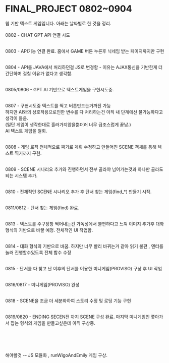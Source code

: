# FINAL_PROJECT 0802~0904
  웹 기반 텍스트 게임입니다. 아래는 날짜별로 한 것을 정리.<br><br>
  0802 - CHAT GPT API 연결 시도<br><br>
  
  0803 - API기능 연결 완료. 홈에서 GAME 버튼 누른후 닉네임 받는 페이지까지만 구현<br><br>
  
  0804 - API를 JAVA에서 처리하던걸 JS로 변경함 - 이유는 AJAX통신을 기반한게 더 간단하며 걸칠 이유가 없다고 생각함.<br><br>
  
  0805/0806 - GPT AI 기반으로 텍스트게임을 구현시도중.<br><br>
  
  0807 - 구현시도중 텍스트를 찍고 버튼만드는거까진 가능 <br>
         하지만 AI와의 상호작용으로인한 변수를 다 처리하는건 아직 내 단계에선 불가능하다고 생각이 들음.<br>
         (일단 게임이 생각한대로 흘러가지않을뿐더러 너무 급조스럽게 끝남.)<br>
         AI 텍스트 게임을 철회.<br><br>
         
  0808 - 게임 로직 전체적으로 짜기로 계획 수정하고 만들어진 SCENE 객체를 통해 텍스트 찍기까지 구현.<br><br>
  
  0809 - SCENE 시나리오 추가와 진행하면서 전부 골라야 넘어가는것과 하나만 골라도 되는 시스템 추가.<br><br>
  
  0810 - 전체적인 SCENE 시나리오 추가 후 단서 찾는 게임(find_*) 만들기 시작.<br><br>
  
  0811/0812 - 단서 찾는 게임(find) 완료.<br><br>
  
  0813 - 텍스트를 주구장창 찍어내는건 가독성에서 불편하다고 느껴 이미지 추가후 대화 형식의 기반으로 바꿀 예정. 전체적인 UI 작업함.<br><br>
  
  0814 - 대화 형식의 기반으로 바꿈. 하지만 너무 빨리 바뀌는거 같아 읽기 불편 , 엔터를 눌러 진행할수있도록 전체 함수 수정<br><br>
  
  0815 - 단서를 다 찾고 난 이후의 단서를 이용한 미니게임(PROVISO) 구상 후 UI 작업<br><br>
  
  0816/0817 - 미니게임(PROVISO) 완성<br><br>
  
  0818 - SCENE을 조금 더 세분화하여 스토리 수정 및 로딩 기능 구현<br><br>
  
  0819/0820 - ENDING SECEN전 까지 SCENE 구성 완료. 마지막 미니게임인 쫓아가서 잡는 형식의 게임을 만들고싶은데 아직 구상중.<br><br>
  
  <br><br><br>
  해야할것 -- JS 모듈화 , runWigoAndEmily 게임 구상.
